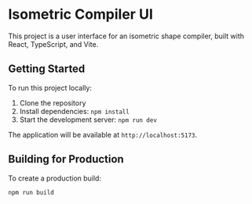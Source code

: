 # Isometric Compiler UI

This project is a user interface for an isometric shape compiler, built with React, TypeScript, and Vite.

## Getting Started

To run this project locally:

1. Clone the repository
2. Install dependencies: `npm install`
3. Start the development server: `npm run dev`

The application will be available at `http://localhost:5173`.

## Building for Production

To create a production build:

```bash
npm run build